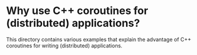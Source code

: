 # Why use C++ coroutines for (distributed) applications?

This directory contains various examples that explain the advantage of C++ coroutines 
for writing (distributed) applications.

